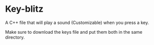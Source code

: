 # Key-blitz
A C++ file that will play a sound (Customizable) when you press a key.

Make sure to download the keys file and put them both in the same directory.
